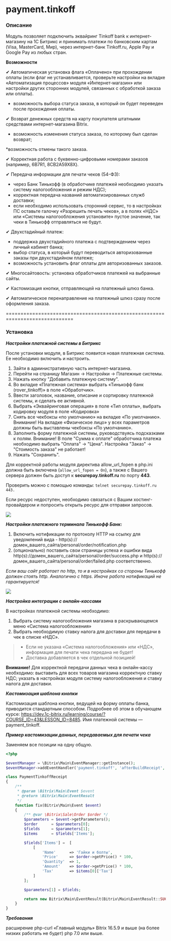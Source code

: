 # payment.tinkoff

### Описание
Модуль позволяет подключить эквайринг Tinkoff bank к интернет-магазину на 1С Битрикс и принимать платежи по банковским картам (Visa, MasterCard, Мир), через интернет-банк Tinkoff.ru, Apple Pay и Google Pay из любых стран.

**Возможности**

✔ Автоматическая установка флага «Оплачено» при прохождении оплаты (если флаг не устанавливается, проверьте настройки на вкладке «Автоматизация процессов» модуля «Интернет-магазин» или настройки других сторонних модулей, связанных с обработкой заказа или оплаты).

* возможность выбора статуса заказа, в который он будет переведен после прохождения оплаты.

✔ Возврат денежных средств на карту покупателя штатными средствами интернет-магазина Bitrix.

* возможность изменения статуса заказа, по которому был сделан возврат;

*возможность отмены такого заказа.

✔ Корректная работа с буквенно-цифровыми номерами заказов (например, 6B7R1, 8CB2A59X8X).

✔ Передача информации для печати чеков (54-ФЗ):

* через Банк Тинькофф (в обработчике платежей необходимо указать систему налогообложения и режим НДС);
* корректная передача названий автоматизированных служб доставки;
* если необходимо использовать сторонний сервис, то в настройках ПС оставьте галочку «Разрешить печать чеков», а в полях «НДС» или «Системы налогообложения установите» пустое значение, так чеки в Тинькофф отправляться не будут.

✔ Двухстадийный платеж:
* поддержка двухстадийного платежа с подтверждением через личный кабинет банка;
* выбор статуса, в который будут переводиться авторизованные заказы при двухстадийном платеже;
* возможность установить флаг оплаты для авторизованных заказов.

✔ Многосайтовость: установка обработчиков платежей на выбранные сайты.

✔ Кастомизация кнопки, отправляющей на платежный шлюз банка.

✔ Автоматическое перенаправление на платежный шлюз сразу после оформления заказа.

=============================================================================

### Установка

**_Настройки платежной системы в Битрикс_**

После установки модуля, в Битрикс появится новая платежная система. Ее необходимо включить и настроить.

1. Зайти в административную часть интернет-магазина.
2. Перейти на страницу Магазин → Настройки → Платежные системы.
3. Нажать кнопку "Добавить платежную систему".
4. Во вкладке «Платежная система» выбрать «Тинькофф банк (rover_tinkoff)» в поле «Обработчик».
5. Ввести заголовок, название, описание и сортировку платежной системы, и сделать ее активной.
6. Выбрать «Эквайринговая операция» в поле «Тип оплаты», выбрать кодировку модуля в поле
«Кодировка»
7. Снять все чекбоксы «по умолчанию» на вкладке «По умолчанию». Внимание! На вкладке «Физическое лицо» у всех параметров должны быть выставлены чекбоксы
«По умолчанию».
8. Заполнить форму платежной системы, руководствуясь подсказками к полям. Внимание! В поле "Сумма к оплате" обработчика платежа необходимо выбрать "Оплата" → "Цена". Настройка "Заказ" → "Стоимость заказа" не работает!
9. Нажать "Сохранить".

Для корректной работы модуля директива allow_url_fopen в php.ini должна быть включена (`allow_url_fopen = On`), а также с Вашего сервера должен быть доступ к **securepay.tinkoff.ru** по порту **443**. 

Проверить можно с помощью команды:
``
telnet securepay.tinkoff.ru 443.
``

Если ресурс недоступен, необходимо связаться с Вашим хостинг-провайдером и попросить открыть ресурс для отправки запросов.

![](img_md/bez_nazvaniya_3_.png)

**_Настройки платежного терминала Тинькофф Банк:_**
1. Включить нотификации по протоколу HTTP на ссылку для уведомлений вида - http(s)://домен_вашего_сайта/personal/order/notification.php
2. (опционально) поставить свои страницы успеха и ошибки вида http(s)://домен_вашего_сайта/personal/order/success.php и http(s)://домен_вашего_сайта/personal/order/failed.php соответственно.

_Если ваш сайт работает по http, то и в настройках со стороны Тинькофф должен стоять http. Аналогично c https. Иначе работа нотификаций не гарантируется!_

![](img_md/tinkoff_settings.png)

**_Настройка интеграции с онлайн-кассами_**

В настройках платежной системы необходимо:
1. Выбрать систему налогообложения магазина в раскрывающемся меню «Система налогообложения»
2. Выбрать необходимую ставку налога для доставки для передачи в чек в списке «НДС».


>* Если не указана «Система налогообложения» или «НДС», информация для печати чека передана не будет!
>* Доставка добавляется в чек отдельной позицией!

**Внимание!** Для корректной передачи данных чека в онлайн-кассу необходимо:
выставить для всех товаров магазина корректную ставку НДС;
указать в настройках модуля систему налогообложения и ставку налога для доставки.

**_Кастомизация шаблона кнопки_**

Кастомизация шаблона кнопки, ведущей на форму оплаты банка, приводится стандартным способом. Подробнее об этом в обучающем курсе: https://dev.1c-bitrix.ru/learning/course/?COURSE_ID=43&LESSON_ID=8485. Имя платежной системы — payment_tinkoff.

**_Пример кастомизации данных, передаваемых для печати чека_**

Заменяем все позиции на одну общую.

```php
<?php

$eventManager = \Bitrix\Main\EventManager::getInstance();
$eventManager->addEventHandler('payment.tinkoff', 'afterBuildReceipt', array('PaymentTinkoffReceipt', 'fix'));

class PaymentTinkoffReceipt
{
    /**
     * @param \Bitrix\Main\Event $event
     * @return \Bitrix\Main\EventResult
     */
    function fix(Bitrix\Main\Event $event)
    {
        /** @var \Bitrix\Sale\Order $order */
        $parameters = $event->getParameters();
        $order      = $parameters[0];
        $fields     = $parameters[1];
        $items      = $fields['Items'];

        $fields['Items'] =  [
            [
                'Name'      => 'Гайки и болты',
                'Price'     => $order->getPrice() * 100,
                'Quantity'  => 1,
                'Amount'    => $order->getPrice() * 100,
                'Tax'       => $items[0]['Tax']
            ]
        ];

        $parameters[1] = $fields;

        return new Bitrix\Main\EventResult(Bitrix\Main\EventResult::SUCCESS, $parameters, 'payment.tinkoff');
    }
}

```
**_Требования_**

расширение php-curl
«Главный модуль» Bitrix 16.5.9 и выше (на более низких работать не будет)
php 7.0 или выше.